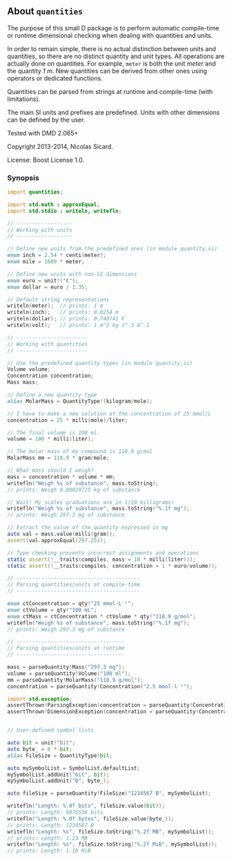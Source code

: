 ## About `quantities`

The purpose of this small D package is to perform automatic compile-time or
runtime dimensional checking when dealing with quantities and units.

In order to remain simple, there is no actual distinction between units and
quantities, so there are no distinct quantity and unit types. All operations
are actually done on quantities. For example, `meter` is both the unit _meter_
and the quantity _1 m_. New quantities can be derived from other ones using
operators or dedicated functions.

Quantities can be parsed from strings at runtime and compile-time (with
limitations).

The main SI units and prefixes are predefined. Units with other dimensions can
be defined by the user.

Tested with DMD 2.065+

Copyright 2013-2014, Nicolas Sicard.

License: Boost License 1.0.

### Synopsis

```d
import quantities;

import std.math : approxEqual;
import std.stdio : writeln, writefln;

// ------------------
// Working with units
// ------------------

// Define new units from the predefined ones (in module quantity.si)
enum inch = 2.54 * centi(meter);
enum mile = 1609 * meter;

// Define new units with non-SI dimensions
enum euro = unit!("€");
enum dollar = euro / 1.35;

// Default string representations
writeln(meter);  // prints: 1 m
writeln(inch);   // prints: 0.0254 m
writeln(dollar); // prints: 0.740741 €
writeln(volt);   // prints: 1 m^2 kg s^-3 A^-1

// -----------------------
// Working with quantities
// -----------------------

// Use the predefined quantity types (in module quantity.si)
Volume volume;
Concentration concentration;
Mass mass;

// Define a new quantity type
alias MolarMass = QuantityType!(kilogram/mole);

// I have to make a new solution at the concentration of 25 mmol/L
concentration = 25 * milli(mole)/liter;

// The final volume is 100 ml.
volume = 100 * milli(liter);

// The molar mass of my compound is 118.9 g/mol
MolarMass mm = 118.9 * gram/mole;

// What mass should I weigh?
mass = concentration * volume * mm;
writefln("Weigh %s of substance", mass.toString); 
// prints: Weigh 0.00029725 kg of substance

// Wait! My scales graduations are in 1/10 milligrams!
writefln("Weigh %s of substance", mass.toString!"%.1f mg");
// prints: Weigh 297.3 mg of substance

// Extract the value of the quantity expressed in mg
auto val = mass.value(milli(gram)); 
assert(val.approxEqual(297.25));

// Type checking prevents incorrect assignments and operations
static assert(!__traits(compiles, mass = 10 * milli(liter)));
static assert(!__traits(compiles, concentration = 1 * euro/volume));

// ----------------------------------------
// Parsing quantities/units at compile-time
// ----------------------------------------

enum ctConcentration = qty!"25 mmol⋅L⁻¹";
enum ctVolume = qty!"100 mL";
enum ctMass = ctConcentration * ctVolume * qty!"118.9 g/mol";
writefln("Weigh %s of substance", mass.toString!"%.1f mg");
// prints: Weigh 297.3 mg of substance

// -----------------------------------
// Parsing quantities/units at runtime
// -----------------------------------

mass = parseQuantity!Mass("297.3 mg");
volume = parseQuantity!Volume("100 ml");
mm = parseQuantity!MolarMass("118.9 g/mol");
concentration = parseQuantity!Concentration("2.5 mmol⋅l⁻¹");

import std.exception;
assertThrown!ParsingException(concentration = parseQuantity!Concentration("10 qGz"));
assertThrown!DimensionException(concentration = parseQuantity!Concentration("2.5 g⋅L⁻¹"));


// User-defined symbol lists

auto bit = unit!"bit";
auto byte_ = 8 * bit;
alias FileSize = QuantityType!bit;

auto mySymbolList = SymbolList.defaultList;
mySymbolList.addUnit("bit", bit);
mySymbolList.addUnit("B", byte_);

auto fileSize = parseQuantity!FileSize("1234567 B", mySymbolList);

writefln("Length: %.0f bits", fileSize.value(bit));
// prints: Length: 9876536 bits
writefln("Length: %.0f bytes", fileSize.value(byte_));
// prints: Length: 1234567 B
writefln("Length: %s", fileSize.toString("%.2f MB", mySymbolList));
// prints: Length: 1.23 MB
writefln("Length: %s", fileSize.toString("%.2f MiB", mySymbolList));
// prints: Length: 1.18 MiB
```
